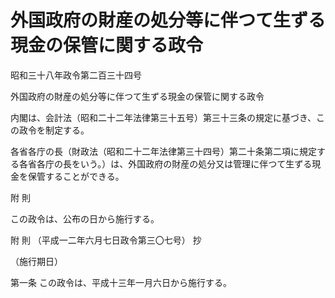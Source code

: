 # 外国政府の財産の処分等に伴つて生ずる現金の保管に関する政令

昭和三十八年政令第二百三十四号

外国政府の財産の処分等に伴つて生ずる現金の保管に関する政令

内閣は、会計法（昭和二十二年法律第三十五号）第三十三条の規定に基づき、この政令を制定する。

各省各庁の長（財政法（昭和二十二年法律第三十四号）第二十条第二項に規定する各省各庁の長をいう。）は、外国政府の財産の処分又は管理に伴つて生ずる現金を保管することができる。

附 則

この政令は、公布の日から施行する。

附 則 （平成一二年六月七日政令第三〇七号） 抄

（施行期日）

第一条 この政令は、平成十三年一月六日から施行する。
